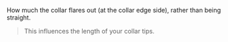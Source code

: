 
How much the collar flares out (at the collar edge side), rather than being straight.

> This influences the length of your collar tips.
